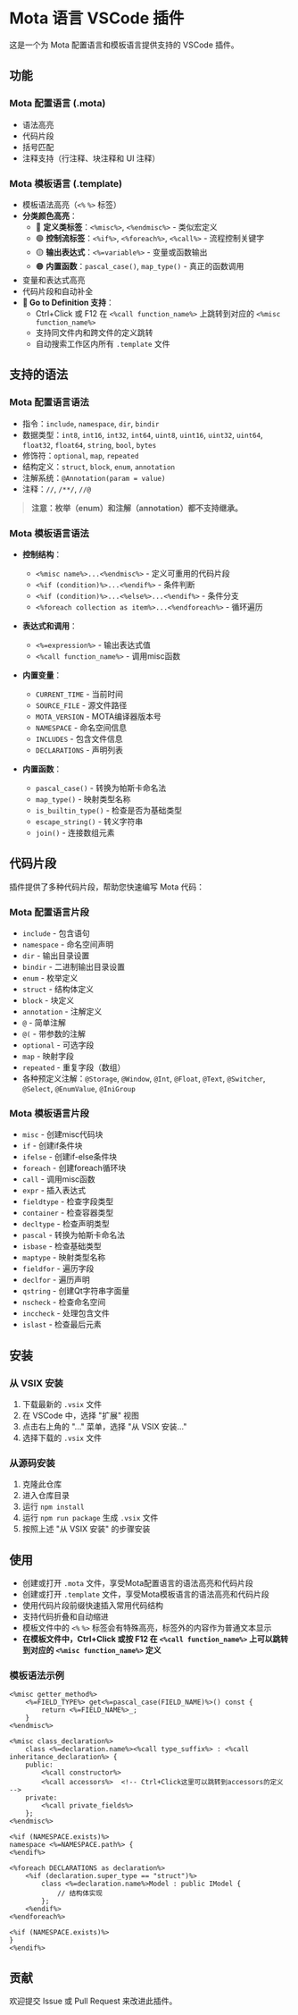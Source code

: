 # Mota 语言 VSCode 插件

这是一个为 Mota 配置语言和模板语言提供支持的 VSCode 插件。

## 功能

### Mota 配置语言 (.mota)
- 语法高亮
- 代码片段
- 括号匹配
- 注释支持（行注释、块注释和 UI 注释）

### Mota 模板语言 (.template)
- 模板语法高亮（`<%` `%>` 标签）
- **分类颜色高亮**：
  - 🔵 **定义类标签**：`<%misc%>`, `<%endmisc%>` - 类似宏定义
  - 🟢 **控制流标签**：`<%if%>`, `<%foreach%>`, `<%call%>` - 流程控制关键字
  - 🟡 **输出表达式**：`<%=variable%>` - 变量或函数输出
  - 🟠 **内置函数**：`pascal_case()`, `map_type()` - 真正的函数调用
- 变量和表达式高亮
- 代码片段和自动补全
- **🎯 Go to Definition 支持**：
  - Ctrl+Click 或 F12 在 `<%call function_name%>` 上跳转到对应的 `<%misc function_name%>`
  - 支持同文件内和跨文件的定义跳转
  - 自动搜索工作区内所有 `.template` 文件

## 支持的语法

### Mota 配置语言语法

- 指令：`include`, `namespace`, `dir`, `bindir`
- 数据类型：`int8`, `int16`, `int32`, `int64`, `uint8`, `uint16`, `uint32`, `uint64`, `float32`, `float64`, `string`, `bool`, `bytes`
- 修饰符：`optional`, `map`, `repeated`
- 结构定义：`struct`, `block`, `enum`, `annotation`
- 注解系统：`@Annotation(param = value)`
- 注释：`//`, `/**/`, `//@`

> **注意：枚举（enum）和注解（annotation）都不支持继承。**

### Mota 模板语言语法

- **控制结构**：
  - `<%misc name%>...<%endmisc%>` - 定义可重用的代码片段
  - `<%if (condition)%>...<%endif%>` - 条件判断
  - `<%if (condition)%>...<%else%>...<%endif%>` - 条件分支
  - `<%foreach collection as item%>...<%endforeach%>` - 循环遍历
  
- **表达式和调用**：
  - `<%=expression%>` - 输出表达式值
  - `<%call function_name%>` - 调用misc函数
  
- **内置变量**：
  - `CURRENT_TIME` - 当前时间
  - `SOURCE_FILE` - 源文件路径
  - `MOTA_VERSION` - MOTA编译器版本号
  - `NAMESPACE` - 命名空间信息
  - `INCLUDES` - 包含文件信息
  - `DECLARATIONS` - 声明列表
  
- **内置函数**：
  - `pascal_case()` - 转换为帕斯卡命名法
  - `map_type()` - 映射类型名称
  - `is_builtin_type()` - 检查是否为基础类型
  - `escape_string()` - 转义字符串
  - `join()` - 连接数组元素

## 代码片段

插件提供了多种代码片段，帮助您快速编写 Mota 代码：

### Mota 配置语言片段

- `include` - 包含语句
- `namespace` - 命名空间声明
- `dir` - 输出目录设置
- `bindir` - 二进制输出目录设置
- `enum` - 枚举定义
- `struct` - 结构体定义
- `block` - 块定义
- `annotation` - 注解定义
- `@` - 简单注解
- `@(` - 带参数的注解
- `optional` - 可选字段
- `map` - 映射字段
- `repeated` - 重复字段（数组）
- 各种预定义注解：`@Storage`, `@Window`, `@Int`, `@Float`, `@Text`, `@Switcher`, `@Select`, `@EnumValue`, `@IniGroup`

### Mota 模板语言片段

- `misc` - 创建misc代码块
- `if` - 创建if条件块
- `ifelse` - 创建if-else条件块
- `foreach` - 创建foreach循环块
- `call` - 调用misc函数
- `expr` - 插入表达式
- `fieldtype` - 检查字段类型
- `container` - 检查容器类型
- `decltype` - 检查声明类型
- `pascal` - 转换为帕斯卡命名法
- `isbase` - 检查基础类型
- `maptype` - 映射类型名称
- `fieldfor` - 遍历字段
- `declfor` - 遍历声明
- `qstring` - 创建Qt字符串字面量
- `nscheck` - 检查命名空间
- `inccheck` - 处理包含文件
- `islast` - 检查最后元素

## 安装

### 从 VSIX 安装

1. 下载最新的 `.vsix` 文件
2. 在 VSCode 中，选择 "扩展" 视图
3. 点击右上角的 "..." 菜单，选择 "从 VSIX 安装..."
4. 选择下载的 `.vsix` 文件

### 从源码安装

1. 克隆此仓库
2. 进入仓库目录
3. 运行 `npm install`
4. 运行 `npm run package` 生成 `.vsix` 文件
5. 按照上述 "从 VSIX 安装" 的步骤安装

## 使用

- 创建或打开 `.mota` 文件，享受Mota配置语言的语法高亮和代码片段
- 创建或打开 `.template` 文件，享受Mota模板语言的语法高亮和代码片段
- 使用代码片段前缀快速插入常用代码结构
- 支持代码折叠和自动缩进
- 模板文件中的 `<%` `%>` 标签会有特殊高亮，标签外的内容作为普通文本显示
- **在模板文件中，Ctrl+Click 或按 F12 在 `<%call function_name%>` 上可以跳转到对应的 `<%misc function_name%>` 定义**

### 模板语法示例

```template
<%misc getter_method%>
    <%=FIELD_TYPE%> get<%=pascal_case(FIELD_NAME)%>() const {
        return <%=FIELD_NAME%>_;
    }
<%endmisc%>

<%misc class_declaration%>
    class <%=declaration.name%><%call type_suffix%> : <%call inheritance_declaration%> {
    public:
        <%call constructor%>
        <%call accessors%>  <!-- Ctrl+Click这里可以跳转到accessors的定义 -->
    private:
        <%call private_fields%>
    };
<%endmisc%>

<%if (NAMESPACE.exists)%>
namespace <%=NAMESPACE.path%> {
<%endif%>

<%foreach DECLARATIONS as declaration%>
    <%if (declaration.super_type == "struct")%>
        class <%=declaration.name%>Model : public IModel {
            // 结构体实现
        };
    <%endif%>
<%endforeach%>

<%if (NAMESPACE.exists)%>
}
<%endif%>
```

## 贡献

欢迎提交 Issue 或 Pull Request 来改进此插件。
